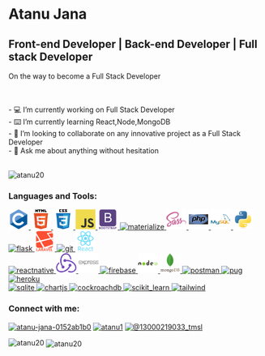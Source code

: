 <!--  <img  src="https://monophy.com/media/EEy7Qip0YZ27PPtC7y/monophy.gif" width="230"> -->

# Atanu Jana

## Front-end Developer | Back-end Developer | Full stack Developer

On the way to become a Full Stack Developer
<br>
<br>
<!-- ![Profile views](https://gpvc.arturio.dev/atanu20)   -->
<br>
- 💻 I’m currently working on Full Stack Developer <br>
- ⌨️ I’m currently learning React,Node,MongoDB   <br>
- 👯 I’m looking to collaborate on any innovative project as a Full Stack Developer   <br>
- 💬 Ask me about anything without hesitation <br>
<br>
<p align="left"> <img src="https://komarev.com/ghpvc/?username=atanu20&label=Profile%20views&color=0e75b6&style=flat" alt="atanu20" /> </p>





<h3 align="left">Languages and Tools:</h3>
<p align="left">

 <a href="https://www.cprogramming.com/" target="_blank"> <img src="https://raw.githubusercontent.com/devicons/devicon/master/icons/c/c-original.svg" alt="c" width="40" height="40"/> </a> <a href="https://www.w3.org/html/" target="_blank"> <img src="https://raw.githubusercontent.com/devicons/devicon/master/icons/html5/html5-original-wordmark.svg" alt="html5" width="40" height="40"/> </a> <a href="https://www.w3schools.com/css/" target="_blank"> <img src="https://raw.githubusercontent.com/devicons/devicon/master/icons/css3/css3-original-wordmark.svg" alt="css3" width="40" height="40"/> </a> 
  <a href="https://developer.mozilla.org/en-US/docs/Web/JavaScript" target="_blank"> <img src="https://raw.githubusercontent.com/devicons/devicon/master/icons/javascript/javascript-original.svg" alt="javascript" width="40" height="40"/> </a>
<a href="https://getbootstrap.com" target="_blank"> <img src="https://raw.githubusercontent.com/devicons/devicon/master/icons/bootstrap/bootstrap-plain-wordmark.svg" alt="bootstrap" width="40" height="40"/> </a>  <a href="https://materializecss.com/" target="_blank"> <img src="https://raw.githubusercontent.com/prplx/svg-logos/5585531d45d294869c4eaab4d7cf2e9c167710a9/svg/materialize.svg" alt="materialize" width="40" height="40"/> </a>
 <a href="https://sass-lang.com" target="_blank"> <img src="https://raw.githubusercontent.com/devicons/devicon/master/icons/sass/sass-original.svg" alt="sass" width="40" height="40"/> </a>  <a href="https://www.php.net" target="_blank"> 
  <img src="https://raw.githubusercontent.com/devicons/devicon/master/icons/php/php-original.svg" alt="php" width="40" height="40"/> </a>
  <a href="https://www.mysql.com/" target="_blank"> <img src="https://raw.githubusercontent.com/devicons/devicon/master/icons/mysql/mysql-original-wordmark.svg" alt="mysql" width="40" height="40"/> </a>  <a href="https://www.python.org" target="_blank"> <img src="https://raw.githubusercontent.com/devicons/devicon/master/icons/python/python-original.svg" alt="python" width="40" height="40"/> </a>
  <a href="https://flask.palletsprojects.com/" target="_blank"> <img src="https://www.vectorlogo.zone/logos/pocoo_flask/pocoo_flask-icon.svg" alt="flask" width="40" height="40"/> </a><a href="https://laravel.com/" target="_blank"> <img src="https://raw.githubusercontent.com/devicons/devicon/master/icons/laravel/laravel-plain-wordmark.svg" alt="laravel" width="40" height="40"/> </a><a href="https://git-scm.com/" target="_blank"> <img src="https://www.vectorlogo.zone/logos/git-scm/git-scm-icon.svg" alt="git" width="40" height="40"/> </a> <a href="https://reactjs.org/" target="_blank"> <img src="https://raw.githubusercontent.com/devicons/devicon/master/icons/react/react-original-wordmark.svg" alt="react" width="40" height="40"/> </a>
  <br>
  <a href="https://reactnative.dev/" target="_blank"> <img src="https://reactnative.dev/img/header_logo.svg" alt="reactnative" width="40" height="40"/> </a>
  <a href="https://redux.js.org" target="_blank"> <img src="https://raw.githubusercontent.com/devicons/devicon/master/icons/redux/redux-original.svg" alt="redux" width="40" height="40"/> </a> <a href="https://expressjs.com" target="_blank"> <img src="https://raw.githubusercontent.com/devicons/devicon/master/icons/express/express-original-wordmark.svg" alt="express" width="40" height="40"/> </a> <a href="https://firebase.google.com/" target="_blank"> <img src="https://www.vectorlogo.zone/logos/firebase/firebase-icon.svg" alt="firebase" width="40" height="40"/> </a> <a href="https://nodejs.org" target="_blank"> <img src="https://raw.githubusercontent.com/devicons/devicon/master/icons/nodejs/nodejs-original-wordmark.svg" alt="nodejs" width="40" height="40"/> </a> 
  <a href="https://www.mongodb.com/" target="_blank"> <img src="https://raw.githubusercontent.com/devicons/devicon/master/icons/mongodb/mongodb-original-wordmark.svg" alt="mongodb" width="40" height="40"/> </a> <a href="https://postman.com" target="_blank"> <img src="https://www.vectorlogo.zone/logos/getpostman/getpostman-icon.svg" alt="postman" width="40" height="40"/> </a> <a href="https://pugjs.org" target="_blank"> <img src="https://cdn.worldvectorlogo.com/logos/pug.svg" alt="pug" width="40" height="40"/> </a> <a href="https://heroku.com" target="_blank"> <img src="https://www.vectorlogo.zone/logos/heroku/heroku-icon.svg" alt="heroku" width="40" height="40"/> </a>  
  <a href="https://www.sqlite.org/" target="_blank"> <img src="https://www.vectorlogo.zone/logos/sqlite/sqlite-icon.svg" alt="sqlite" width="40" height="40"/> </a>  <a href="https://www.chartjs.org" target="_blank"> <img src="https://www.chartjs.org/media/logo-title.svg" alt="chartjs" width="40" height="40"/> </a> <a href="https://www.cockroachlabs.com/product/cockroachdb/" target="_blank"> <img src="https://cdn.worldvectorlogo.com/logos/cockroachdb.svg" alt="cockroachdb" width="40" height="40"/> </a> <a href="https://scikit-learn.org/" target="_blank"> <img src="https://upload.wikimedia.org/wikipedia/commons/0/05/Scikit_learn_logo_small.svg" alt="scikit_learn" width="40" height="40"/> </a>  <a href="https://tailwindcss.com/" target="_blank"> <img src="https://www.vectorlogo.zone/logos/tailwindcss/tailwindcss-icon.svg" alt="tailwind" width="40" height="40"/> </a> </p>
  
  
  
   <h3 align="left">Connect with me:</h3>
<p align="left">
<a href="https://linkedin.com/in/atanu-jana-0152ab1b0" target="blank"><img align="center" src="https://raw.githubusercontent.com/rahuldkjain/github-profile-readme-generator/master/src/images/icons/Social/linked-in-alt.svg" alt="atanu-jana-0152ab1b0" height="30" width="40" /></a>
<a href="https://www.codechef.com/users/atanu1" target="blank"><img align="center" src="https://cdn.jsdelivr.net/npm/simple-icons@3.1.0/icons/codechef.svg" alt="atanu1" height="30" width="40" /></a>
<a href="https://www.hackerrank.com/@13000219033_tmsl" target="blank"><img align="center" src="https://raw.githubusercontent.com/rahuldkjain/github-profile-readme-generator/master/src/images/icons/Social/hackerrank.svg" alt="@13000219033_tmsl" height="30" width="40" /></a>
</p>

<p><img align="left" src="https://github-readme-stats.vercel.app/api/top-langs?username=atanu20&show_icons=true&locale=en&layout=compact" alt="atanu20" /></p>

<p>&nbsp;<img align="center" src="https://github-readme-stats.vercel.app/api?username=atanu20&show_icons=true&locale=en" alt="atanu20" /></p>



<!-- 

```
                                                                                   \\\\\\\
                                                                                  \\\\\\\\\\\\
                                                       --------------,--         \\\\\\\\\\\\\\\
                                                                   ,','|         |C>   // )\\\\|
                                                                 ,','  |        /    || ,'/////|
                                                      ---------,','    |       (,    ||   /////
                                                               ||      |        \\  ||||//''''|
                                                               ||hello |         |||||||     _|
                                                               ||world |_____     `````\____/ \
                                                               ||    ,'     ,|         _/_____/ \
                                                               ||  ,'    ,' |        /          |
                                                               ||,'    ,'   |       |         \  |
                                                      _________|/    ,'     |      /           | |
                                                      _____________,'      ,',_____|      |    | |
                                                                   |     ,','      |      |    | |
                                                                   |   ,','    ____|_____/    /  |
                                                                   | ,','  __/ |             /   |
                                                      _____________|','   ///_/-------------/   |
                                                                    |===========,'
``` -->


